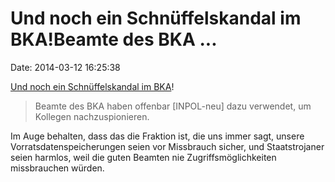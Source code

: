 Und noch ein Schnüffelskandal im BKA!Beamte des BKA \...
========================================================

Date: 2014-03-12 16:25:38

[Und noch ein Schnüffelskandal im
BKA](http://www.focus.de/politik/deutschland/geruechte-mit-inpol-neu-ueberprueft-bka-beamte-spionieren-kollegen-nach_id_3680402.html)!

> Beamte des BKA haben offenbar \[INPOL-neu\] dazu verwendet, um
> Kollegen nachzuspionieren.

Im Auge behalten, dass das die Fraktion ist, die uns immer sagt, unsere
Vorratsdatenspeicherungen seien vor Missbrauch sicher, und
Staatstrojaner seien harmlos, weil die guten Beamten nie
Zugriffsmöglichkeiten missbrauchen würden.
